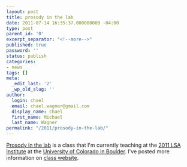 ```yaml
---
layout: post
title: prosody in the lab
date: 2011-07-14 16:35:37.000000000 -04:00
type: post
parent_id: '0'
excerpt_separator: "<!--more-->"
published: true
password: ''
status: publish
categories:
- news
tags: []
meta:
  _edit_last: '2'
  _wp_old_slug: ''
author:
  login: chael
  email: chael.wagner@gmail.com
  display_name: chael
  first_name: Michael
  last_name: Wagner
permalink: "/2011/prosody-in-the-lab/"
---
```

[Prosody in the lab](https://verbs.colorado.edu/LSA2011/courses/59.html) is a class that I'm currently teaching at the [2011 LSA Institute](http://verbs.colorado.edu/LSA2011/) at the [University of Colorado in Boulder](http://www.colorado.edu/). I've posted more information on [class website](http://prosodylab.org/participate/prosody-in-the-lab/).

